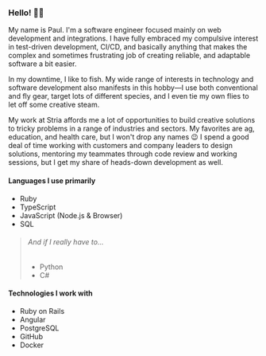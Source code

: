 ### Hello! 🙋‍♂️

My name is Paul. I'm a software engineer focused mainly on web development and integrations. I have fully embraced my compulsive interest in test-driven development, CI/CD, and basically anything that makes the complex and sometimes frustrating job of creating reliable, and adaptable software a bit easier.

In my downtime, I like to fish. My wide range of interests in technology and software development also manifests in this hobby—I use both conventional and fly gear, target lots of different species, and I even tie my own flies to let off some creative steam.

My work at Stria affords me a lot of opportunities to build creative solutions to tricky problems in a range of industries and sectors. My favorites are ag, education, and health care, but I won't drop any names 😉 I spend a good deal of time working with customers and company leaders to design solutions, mentoring my teammates through code review and working sessions, but I get my share of heads-down development as well.

#### Languages I use primarily

* Ruby
* TypeScript
* JavaScript (Node.js & Browser)
* SQL

> ###### And if I really have to...
>
> * Python
> * C#

#### Technologies I work with

* Ruby on Rails
* Angular
* PostgreSQL
* GitHub
* Docker
